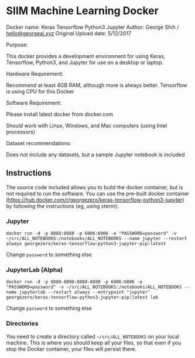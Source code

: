 # SIIM Machine Learning Docker

Docker name: Keras Tensorflow Python3 Jupyter
Author: George Shih / hello@georgeai.xyz
Original Upload date: 5/12/2017


Purpose:

This docker provides a development environment for using Keras, Tensorflow,
Python3, and Jupyter for use on a desktop or laptop.

Hardware Requirement:

Recommend at least 4GB RAM, although more is always better.  Tensorflow is using
CPU for this Docker


Software Requirement:

Please install latest docker from docker.com

Should work with Linux, Windows, and Mac computers (using Intel processors)

Dataset recommendations:

Does not include any datasets, but a sample Jupyter notebook is included


Instructions
---

The source code included allows you to build the docker container, but is not
required to run the software.  You can use the pre-built docker container 
(https://hub.docker.com/r/georgezero/keras-tensorflow-python3-jupyter)
by following the instructions (eg, using xterm):


### Jupyter 

```
docker run -d -p 8888:8888 -p 6006:6006 -e "PASSWORD=password" -v ~/src/ALL_NOTEBOOKS:/notebooks/ALL_NOTEBOOKS --name jupyter --restart always georgezero/keras-tensorflow-python3-jupyter-pip:latest
```

Change `password` to something else

### JupyterLab (Alpha)

```
docker run -d -p 8888-8890:8888-8890 -p 6006:6006 -e "PASSWORD=password" -v ~/src/ALL_NOTEBOOKS:/notebooks/ALL_NOTEBOOKS --name jupyterlab --restart always --entrypoint "jupyter" georgezero/keras-tensorflow-python3-jupyter-pip:latest lab
```

Change `password` to something else

### Directories

You need to create a directory called `~/src/ALL_NOTEBOOKS` on your local machine.  This is where you should keep all your files, so that even if you stop the Docker container, your files will persist there.

